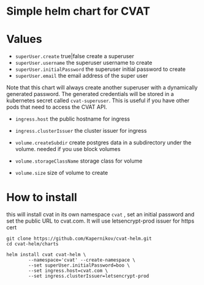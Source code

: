 # Simple helm chart for CVAT


# Values

* `superUser.create` true|false create a superuser
* `superUser.username` the superuser username to create
* `superUser.initialPassword` the superuser initial password to create
* `superUser.email` the email address of the super user

Note that this chart will always create another superuser with a dynamically generated password. The generated credentials will be stored in a kubernetes secret called `cvat-superuser`.
This is useful if you have other pods that need to access the CVAT API.

* `ingress.host` the public hostname for ingress
* `ingress.clusterIssuer` the cluster issuer for ingress

* `volume.createSubdir` create postgres data in a subdirectory under the volume. needed if you use block volumes
* `volume.storageClassName` storage class for volume
* `volume.size` size of volume to create

# How to install

this will install cvat in its own namespace `cvat` , set an initial password and set the public URL to cvat.com. It will use letsencrypt-prod issuer for https cert

```shell
git clone https://github.com/Kapernikov/cvat-helm.git
cd cvat-helm/charts

helm install cvat cvat-helm \
        --namespace='cvat' --create-namespace \
        --set superUser.initialPassword=boo \
        --set ingress.host=cvat.com \
        --set ingress.clusterIssuer=letsencrypt-prod 
```
